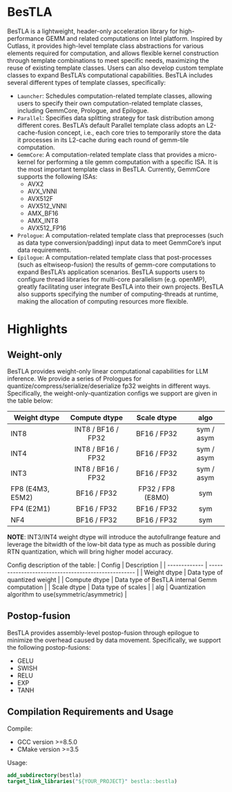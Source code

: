 # BesTLA
BesTLA is a lightweight, header-only acceleration library for high-performance GEMM and related computations on Intel platform. Inspired by Cutlass, it provides high-level template class abstractions for various elements required for computation, and allows flexible kernel construction through template combinations to meet specific needs, maximizing the reuse of existing template classes. Users can also develop custom template classes to expand BesTLA’s computational capabilities. BesTLA includes several different types of template classes, specifically:

- `Launcher`: Schedules computation-related template classes, allowing users to specify their own computation-related template classes, including GemmCore, Prologue, and Epilogue.
- `Parallel`: Specifies data splitting strategy for task distribution among different cores. BesTLA’s default Parallel template class adopts an L2-cache-fusion concept, i.e., each core tries to temporarily store the data it processes in its L2-cache during each round of gemm-tile computation.
- `GemmCore`: A computation-related template class that provides a micro-kernel for performing a tile gemm computation with a specific ISA. It is the most important template class in BesTLA. Currently, GemmCore supports the following ISAs:
   - AVX2
   - AVX_VNNI
   - AVX512F
   - AVX512_VNNI
   - AMX_BF16
   - AMX_INT8
   - AVX512_FP16
- `Prologue`: A computation-related template class that preprocesses (such as data type conversion/padding) input data to meet GemmCore’s input data requirements.
- `Epilogue`: A computation-related template class that post-processes (such as eltwiseop-fusion) the results of gemm-core computations to expand BesTLA’s application scenarios.
BesTLA supports users to configure thread libraries for multi-core parallelism (e.g. openMP), greatly facilitating user integrate BesTLA into their own projects. BesTLA also supports specifying the number of computing-threads at runtime, making the allocation of computing resources more flexible.

# Highlights 
## Weight-only 
BesTLA provides weight-only linear computational capabilities for LLM inference. We provide a series of Prologues for quantize/compress/serialize/deserialize fp32 weights in different ways. Specifically, the weight-only-quantization configs we support are given in the table below: 

| Weight dtype     |   Compute dtype    |    Scale dtype    |    algo    |
| ---------------- | :----------------: | :---------------: | :--------: |
| INT8             | INT8 / BF16 / FP32 |    BF16 / FP32    | sym / asym |
| INT4             | INT8 / BF16 / FP32 |    BF16 / FP32    | sym / asym |
| INT3             | INT8 / BF16 / FP32 |    BF16 / FP32    | sym / asym |
| FP8 (E4M3, E5M2) |    BF16 / FP32     | FP32 / FP8 (E8M0) |    sym     |
| FP4 (E2M1)       |    BF16 / FP32     |    BF16 / FP32    |    sym     |
| NF4              |    BF16 / FP32     |    BF16 / FP32    |    sym     |

**NOTE**: INT3/INT4 weight dtype will introduce the autofullrange feature and leverage the bitwidth of the low-bit data type as much as possible during RTN quantization, which will bring higher model accuracy.

Config description of the table:
| Config        | Description                                         |
| ------------- | --------------------------------------------------- |
| Weight dtype  | Data type of quantized weight                       |
| Compute dtype | Data type of BesTLA internal Gemm computation       |
| Scale dtype   | Data type of scales                                 |
| alg           | Quantization algorithm to use(symmetric/asymmetric) |


## Postop-fusion 
BesTLA provides assembly-level postop-fusion through epilogue to minimize the overhead caused by data movement. Specifically, we support the following postop-fusions:

- GELU
- SWISH
- RELU
- EXP
- TANH
## Compilation Requirements and Usage
Compile: 

- GCC version >=8.5.0 
- CMake version >=3.5

Usage:
```cmake
add_subdirectory(bestla)
target_link_libraries("${YOUR_PROJECT}" bestla::bestla)
```
